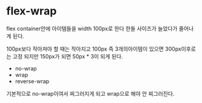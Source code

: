 # flex-wrap

flex container안에 아이템들을 width 100px로 한다 한들 사이즈가 늘었다가 줄어나게 된다.

100px보다 작아져야 할 때는 작아지고 100px 즉 3개의아이템이 있으면 300px이후로는 고정 되지만 150px가 되면 50px \* 3이 되게 된다.

- no-wrap
- wrap
- reverse-wrap

기본적으로 no-wrap이여서 찌그러지게 되고
wrap으로 해야 안 찌그러진다.
